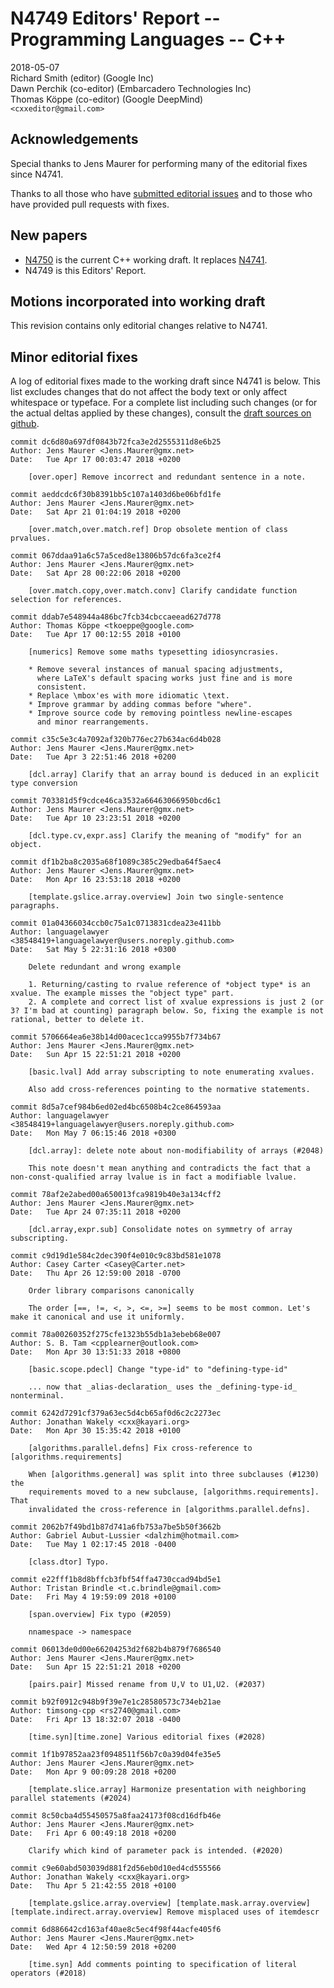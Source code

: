 # N4749 Editors' Report -- Programming Languages -- C++

2018-05-07  
Richard Smith (editor) (Google Inc)  
Dawn Perchik (co-editor) (Embarcadero Technologies Inc)  
Thomas Köppe (co-editor) (Google DeepMind)  
`<cxxeditor@gmail.com>`

## Acknowledgements

Special thanks to
Jens Maurer
for performing many of the editorial fixes since N4741.

Thanks to all those who have [submitted editorial
issues](https://github.com/cplusplus/draft/wiki/How-to-submit-an-editorial-issue)
and to those who have provided pull requests with fixes.

## New papers

 * [N4750](http://wg21.link/n4750) is the current C++ working draft. It replaces [N4741](http://wg21.link/n4741).
 * N4749 is this Editors' Report.

## Motions incorporated into working draft

This revision contains only editorial changes relative to N4741.

## Minor editorial fixes

A log of editorial fixes made to the working draft since N4741 is below.
This list excludes changes
that do not affect the body text or only affect whitespace or typeface. For a
complete list including such changes (or for the actual deltas applied by these
changes), consult the [draft sources on github](https://github.com/cplusplus/draft/compare/n4741...n4750).

    commit dc6d80a697df0843b72fca3e2d2555311d8e6b25
    Author: Jens Maurer <Jens.Maurer@gmx.net>
    Date:   Tue Apr 17 00:03:47 2018 +0200
    
        [over.oper] Remove incorrect and redundant sentence in a note.
    
    commit aeddcdc6f30b8391bb5c107a1403d6be06bfd1fe
    Author: Jens Maurer <Jens.Maurer@gmx.net>
    Date:   Sat Apr 21 01:04:19 2018 +0200
    
        [over.match,over.match.ref] Drop obsolete mention of class prvalues.
    
    commit 067ddaa91a6c57a5ced8e13806b57dc6fa3ce2f4
    Author: Jens Maurer <Jens.Maurer@gmx.net>
    Date:   Sat Apr 28 00:22:06 2018 +0200
    
        [over.match.copy,over.match.conv] Clarify candidate function selection for references.
    
    commit ddab7e548944a486bc7fcb34cbccaeead627d778
    Author: Thomas Köppe <tkoeppe@google.com>
    Date:   Tue Apr 17 00:12:55 2018 +0100
    
        [numerics] Remove some maths typesetting idiosyncrasies.
        
        * Remove several instances of manual spacing adjustments,
          where LaTeX's default spacing works just fine and is more
          consistent.
        * Replace \mbox'es with more idiomatic \text.
        * Improve grammar by adding commas before "where".
        * Improve source code by removing pointless newline-escapes
          and minor rearrangements.
    
    commit c35c5e3c4a7092af320b776ec27b634ac6d4b028
    Author: Jens Maurer <Jens.Maurer@gmx.net>
    Date:   Tue Apr 3 22:51:46 2018 +0200
    
        [dcl.array] Clarify that an array bound is deduced in an explicit type conversion
    
    commit 703381d5f9cdce46ca3532a66463066950bcd6c1
    Author: Jens Maurer <Jens.Maurer@gmx.net>
    Date:   Tue Apr 10 23:23:51 2018 +0200
    
        [dcl.type.cv,expr.ass] Clarify the meaning of "modify" for an object.
    
    commit df1b2ba8c2035a68f1089c385c29edba64f5aec4
    Author: Jens Maurer <Jens.Maurer@gmx.net>
    Date:   Mon Apr 16 23:53:18 2018 +0200
    
        [template.gslice.array.overview] Join two single-sentence paragraphs.
    
    commit 01a04366034ccb0c75a1c0713831cdea23e411bb
    Author: languagelawyer <38548419+languagelawyer@users.noreply.github.com>
    Date:   Sat May 5 22:31:16 2018 +0300
    
        Delete redundant and wrong example
        
        1. Returning/casting to rvalue reference of *object type* is an xvalue. The example misses the "object type" part.
        2. A complete and correct list of xvalue expressions is just 2 (or 3? I'm bad at counting) paragraph below. So, fixing the example is not rational, better to delete it.
    
    commit 5706664ea6e38b14d00acec1cca9955b7f734b67
    Author: Jens Maurer <Jens.Maurer@gmx.net>
    Date:   Sun Apr 15 22:51:21 2018 +0200
    
        [basic.lval] Add array subscripting to note enumerating xvalues.
        
        Also add cross-references pointing to the normative statements.
    
    commit 8d5a7cef984b6ed02ed4bc6508b4c2ce864593aa
    Author: languagelawyer <38548419+languagelawyer@users.noreply.github.com>
    Date:   Mon May 7 06:15:46 2018 +0300
    
        [dcl.array]: delete note about non-modifiability of arrays (#2048)
        
        This note doesn't mean anything and contradicts the fact that a non-const-qualified array lvalue is in fact a modifiable lvalue.
    
    commit 78af2e2abed00a650013fca9819b40e3a134cff2
    Author: Jens Maurer <Jens.Maurer@gmx.net>
    Date:   Tue Apr 24 07:35:11 2018 +0200
    
        [dcl.array,expr.sub] Consolidate notes on symmetry of array subscripting.
    
    commit c9d19d1e584c2dec390f4e010c9c83bd581e1078
    Author: Casey Carter <Casey@Carter.net>
    Date:   Thu Apr 26 12:59:00 2018 -0700
    
        Order library comparisons canonically
        
        The order [==, !=, <, >, <=, >=] seems to be most common. Let's make it canonical and use it uniformly.
    
    commit 78a00260352f275cfe1323b55db1a3ebeb68e007
    Author: S. B. Tam <cpplearner@outlook.com>
    Date:   Mon Apr 30 13:51:33 2018 +0800
    
        [basic.scope.pdecl] Change "type-id" to "defining-type-id"
        
        ... now that _alias-declaration_ uses the _defining-type-id_ nonterminal.
    
    commit 6242d7291cf379a63ec5d4cb65af0d6c2c2273ec
    Author: Jonathan Wakely <cxx@kayari.org>
    Date:   Mon Apr 30 15:35:42 2018 +0100
    
        [algorithms.parallel.defns] Fix cross-reference to [algorithms.requirements]
        
        When [algorithms.general] was split into three subclauses (#1230) the
        requirements moved to a new subclause, [algorithms.requirements]. That
        invalidated the cross-reference in [algorithms.parallel.defns].
    
    commit 2062b7f49bd1b87d741a6fb753a7be5b50f3662b
    Author: Gabriel Aubut-Lussier <dalzhim@hotmail.com>
    Date:   Tue May 1 02:17:45 2018 -0400
    
        [class.dtor] Typo.
    
    commit e22fff1b8d8bffcb3fbf54ffa4730ccad94bd5e1
    Author: Tristan Brindle <t.c.brindle@gmail.com>
    Date:   Fri May 4 19:59:09 2018 +0100
    
        [span.overview] Fix typo (#2059)
        
        nnamespace -> namespace
    
    commit 06013de0d00e66204253d2f682b4b879f7686540
    Author: Jens Maurer <Jens.Maurer@gmx.net>
    Date:   Sun Apr 15 22:51:21 2018 +0200
    
        [pairs.pair] Missed rename from U,V to U1,U2. (#2037)
    
    commit b92f0912c948b9f39e7e1c28580573c734eb21ae
    Author: timsong-cpp <rs2740@gmail.com>
    Date:   Fri Apr 13 18:32:07 2018 -0400
    
        [time.syn][time.zone] Various editorial fixes (#2028)
    
    commit 1f1b97852aa23f0948511f56b7c0a39d04fe35e5
    Author: Jens Maurer <Jens.Maurer@gmx.net>
    Date:   Mon Apr 9 00:09:28 2018 +0200
    
        [template.slice.array] Harmonize presentation with neighboring parallel statements (#2024)
    
    commit 8c50cba4d55450575a8faa24173f08cd16dfb46e
    Author: Jens Maurer <Jens.Maurer@gmx.net>
    Date:   Fri Apr 6 00:49:18 2018 +0200
    
        Clarify which kind of parameter pack is intended. (#2020)
    
    commit c9e60abd503039d881f2d56eb0d10ed4cd555566
    Author: Jonathan Wakely <cxx@kayari.org>
    Date:   Thu Apr 5 21:42:55 2018 +0100
    
        [template.gslice.array.overview] [template.mask.array.overview] [template.indirect.array.overview] Remove misplaced uses of itemdescr
    
    commit 6d886642cd163af40ae8c5ec4f98f44acfe405f6
    Author: Jens Maurer <Jens.Maurer@gmx.net>
    Date:   Wed Apr 4 12:50:59 2018 +0200
    
        [time.syn] Add comments pointing to specification of literal operators (#2018)
